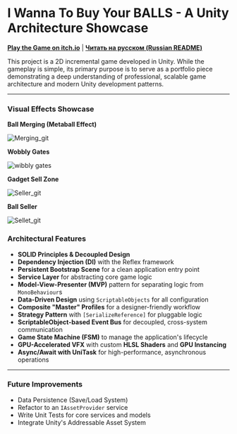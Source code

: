 # I Wanna To Buy Your BALLS - A Unity Architecture Showcase

**[Play the Game on itch.io](https://vasuka.itch.io/i-want-to-buy-your-balls)** | **[Читать на русском (Russian README)](README-RU.md)**

This project is a 2D incremental game developed in Unity. While the gameplay is simple, its primary purpose is to serve as a portfolio piece demonstrating a deep understanding of professional, scalable game architecture and modern Unity development patterns.

-----

### **Visual Effects Showcase**

**Ball Merging (Metaball Effect)**

![Merging_git](https://github.com/user-attachments/assets/65438e40-9194-475e-a5e2-e824c688f529)

**Wobbly Gates**

![wibbly gates](https://github.com/user-attachments/assets/86a4d903-0a17-48f6-9e3a-c1fc16c1dd1c)

**Gadget Sell Zone**

![Seller_git](https://github.com/user-attachments/assets/740ba7d8-9697-402e-becb-d03a6635ea59)

**Ball Seller**

![Sellet_git](https://github.com/user-attachments/assets/75fb8afe-e02b-458c-ac3b-9866911c0830)


### **Architectural Features**

  * **SOLID Principles & Decoupled Design**
  * **Dependency Injection (DI)** with the Reflex framework
  * **Persistent Bootstrap Scene** for a clean application entry point
  * **Service Layer** for abstracting core game logic
  * **Model-View-Presenter (MVP)** pattern for separating logic from `MonoBehaviour`s
  * **Data-Driven Design** using `ScriptableObjects` for all configuration
  * **Composite "Master" Profiles** for a designer-friendly workflow
  * **Strategy Pattern** with `[SerializeReference]` for pluggable logic
  * **ScriptableObject-based Event Bus** for decoupled, cross-system communication
  * **Game State Machine (FSM)** to manage the application's lifecycle
  * **GPU-Accelerated VFX** with custom **HLSL Shaders** and **GPU Instancing**
  * **Async/Await with UniTask** for high-performance, asynchronous operations

-----

### **Future Improvements**

  * Data Persistence (Save/Load System)
  * Refactor to an `IAssetProvider` service
  * Write Unit Tests for core services and models
  * Integrate Unity's Addressable Asset System



